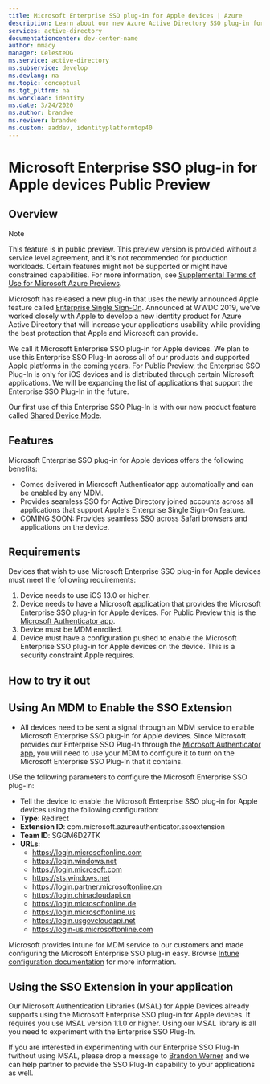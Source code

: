 ```yaml
---
title: Microsoft Enterprise SSO plug-in for Apple devices | Azure
description: Learn about our new Azure Active Directory SSO plug-in for iOS and macOS devices.
services: active-directory
documentationcenter: dev-center-name
author: mmacy
manager: CelesteDG
ms.service: active-directory
ms.subservice: develop
ms.devlang: na
ms.topic: conceptual
ms.tgt_pltfrm: na
ms.workload: identity
ms.date: 3/24/2020
ms.author: brandwe
ms.reviwer: brandwe
ms.custom: aaddev, identityplatformtop40
---
```


# Microsoft Enterprise SSO plug-in for Apple devices Public Preview

## Overview

> [!NOTE]
> This feature is in public preview.
> This preview version is provided without a service level agreement, and it's not recommended for production workloads. Certain features might not be supported or might have constrained capabilities.
> For more information, see [Supplemental Terms of Use for Microsoft Azure Previews](https://azure.microsoft.com/support/legal/preview-supplemental-terms/).

Microsoft has released a new plug-in that uses the newly announced Apple feature called [Enterprise Single Sign-On](https://developer.apple.com/documentation/authenticationservices). Announced at WWDC 2019, we've worked closely with Apple to develop a new identity product for Azure Active Directory that will increase your applications usability while providing the best protection that Apple and Microsoft can provide.

We call it Microsoft Enterprise SSO plug-in for Apple devices. We plan to use this Enterprise SSO Plug-In across all of our products and supported Apple platforms in the coming years. For Public Preview, the Enterprise SSO Plug-In is only for iOS devices and is distributed through certain Microsoft applications. We will be expanding the list of applications that support the Enterprise SSO Plug-In in the future.

Our first use of this Enterprise SSO Plug-In is with our new product feature called [Shared Device Mode](msal-ios-shared-devices.md).

## Features

Microsoft Enterprise SSO plug-in for Apple devices offers the following benefits:

* Comes delivered in Microsoft Authenticator app automatically and can be enabled by any MDM.
* Provides seamless SSO for Active Directory joined accounts across all applications that support Apple's Enterprise Single Sign-On feature.
* COMING SOON: Provides seamless SSO across Safari browsers and applications on the device.

## Requirements

Devices that wish to use Microsoft Enterprise SSO plug-in for Apple devices must meet the following requirements:

1. Device needs to use iOS 13.0 or higher.
1. Device needs to have a Microsoft application that provides the Microsoft Enterprise SSO plug-in for Apple devices. For Public Preview this is the [Microsoft Authenticator app](https://docs.microsoft.com/azure/active-directory/user-help/user-help-auth-app-overview).
1. Device must be MDM enrolled.
1. Device must have a configuration pushed to enable the Microsoft Enterprise SSO plug-in for Apple devices on the device. This is a security constraint Apple requires.

## How to try it out

 ## Using An MDM to Enable the SSO Extension

 * All devices need to be sent a signal through an MDM service to enable Microsoft Enterprise SSO plug-in for Apple devices. Since Microsoft provides our Enterprise SSO Plug-In through the [Microsoft Authenticator app](https://docs.microsoft.com/azure/active-directory/user-help/user-help-auth-app-overview), you will need to use your MDM to configure it to turn on the Microsoft Enterprise SSO Plug-In that it contains. 

 USe the following parameters to configure the Microsoft Enterprise SSO plug-in:

 * Tell the device to enable the Microsoft Enterprise SSO plug-in for Apple devices using the following configuration:
  * **Type**: Redirect
  * **Extension ID**: com.microsoft.azureauthenticator.ssoextension
  * **Team ID**: SGGM6D27TK
  * **URLs**: 
    * https://login.microsoftonline.com
    * https://login.windows.net
    * https://login.microsoft.com
    * https://sts.windows.net
    * https://login.partner.microsoftonline.cn
    * https://login.chinacloudapi.cn
    * https://login.microsoftonline.de
    * https://login.microsoftonline.us
    * https://login.usgovcloudapi.net
    * https://login-us.microsoftonline.com
 
 Microsoft provides Intune for MDM service to our customers and made configuring the Microsoft Enterprise SSO plug-in easy. Browse [Intune configuration documentation](https://docs.microsoft.com/intune/configuration/ios-device-features-settings) for more information.

   ## Using the SSO Extension in your application 

Our Microsoft Authentication Libraries (MSAL) for Apple Devices already supports using the Microsoft Enterprise SSO plug-in for Apple devices. It requires you use MSAL version 1.1.0 or higher. Using our MSAL library is all you need to experiment with the Enterprise SSO Plug-In. 

If you are interested in experimenting with our Enterprise SSO Plug-In fwithout using MSAL, please drop a message to [Brandon Werner](mailto:brandon.werner@microsoft.com) and we can help partner to provide the SSO Plug-In capability to your applications as well.



